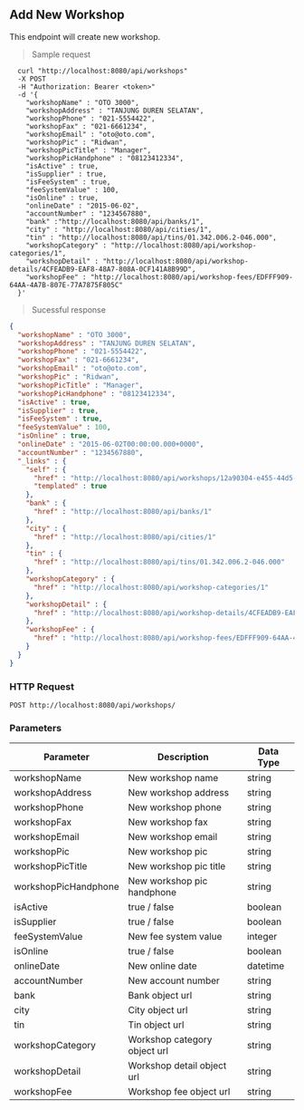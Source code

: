 ## Add New Workshop
This endpoint will create new workshop.

> Sample request

```shell
  curl "http://localhost:8080/api/workshops"
  -X POST
  -H "Authorization: Bearer <token>"
  -d '{
    "workshopName" : "OTO 3000",
    "workshopAddress" : "TANJUNG DUREN SELATAN",
    "workshopPhone" : "021-5554422",
    "workshopFax" : "021-6661234",
    "workshopEmail" : "oto@oto.com",
    "workshopPic" : "Ridwan",
    "workshopPicTitle" : "Manager",
    "workshopPicHandphone" : "08123412334",
    "isActive" : true,
    "isSupplier" : true,
    "isFeeSystem" : true,
    "feeSystemValue" : 100,
    "isOnline" : true,
    "onlineDate" : "2015-06-02",
    "accountNumber" : "1234567880",
    "bank" :"http://localhost:8080/api/banks/1",
    "city" : "http://localhost:8080/api/cities/1",
    "tin" : "http://localhost:8080/api/tins/01.342.006.2-046.000",
    "workshopCategory" : "http://localhost:8080/api/workshop-categories/1",
    "workshopDetail" : "http://localhost:8080/api/workshop-details/4CFEADB9-EAF8-48A7-808A-0CF141A8B99D",
    "workshopFee" : "http://localhost:8080/api/workshop-fees/EDFFF909-64AA-4A7B-807E-77A7875F805C"
  }'
```

> Sucessful response

```json
{
  "workshopName" : "OTO 3000",
  "workshopAddress" : "TANJUNG DUREN SELATAN",
  "workshopPhone" : "021-5554422",
  "workshopFax" : "021-6661234",
  "workshopEmail" : "oto@oto.com",
  "workshopPic" : "Ridwan",
  "workshopPicTitle" : "Manager",
  "workshopPicHandphone" : "08123412334",
  "isActive" : true,
  "isSupplier" : true,
  "isFeeSystem" : true,
  "feeSystemValue" : 100,
  "isOnline" : true,
  "onlineDate" : "2015-06-02T00:00:00.000+0000",
  "accountNumber" : "1234567880",
  "_links" : {
    "self" : {
      "href" : "http://localhost:8080/api/workshops/12a90304-e455-44d5-ada0-a4aa657f8416{?projection}",
      "templated" : true
    },
    "bank" : {
      "href" : "http://localhost:8080/api/banks/1"
    },
    "city" : {
      "href" : "http://localhost:8080/api/cities/1"
    },
    "tin" : {
      "href" : "http://localhost:8080/api/tins/01.342.006.2-046.000"
    },
    "workshopCategory" : {
      "href" : "http://localhost:8080/api/workshop-categories/1"
    },
    "workshopDetail" : {
      "href" : "http://localhost:8080/api/workshop-details/4CFEADB9-EAF8-48A7-808A-0CF141A8B99D"
    },
    "workshopFee" : {
      "href" : "http://localhost:8080/api/workshop-fees/EDFFF909-64AA-4A7B-807E-77A7875F805C"
    }
  }
}
```

### HTTP Request

`POST http://localhost:8080/api/workshops/`

###  Parameters

Parameter | Description | Data Type
--------- | ----------- | ---------
workshopName | New workshop name | string
workshopAddress | New workshop address | string
workshopPhone | New workshop phone | string
workshopFax | New workshop fax | string
workshopEmail | New workshop email | string
workshopPic | New workshop pic | string
workshopPicTitle | New workshop pic title | string
workshopPicHandphone | New workshop pic handphone | string
isActive | true / false | boolean
isSupplier | true / false | boolean
feeSystemValue | New fee system value | integer
isOnline | true / false | boolean
onlineDate | New online date | datetime
accountNumber | New account number | string
bank | Bank object url | string
city | City object url | string
tin | Tin object url | string
workshopCategory | Workshop category object url | string
workshopDetail | Workshop detail object url | string
workshopFee | Workshop fee object url | string
